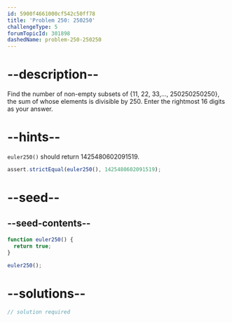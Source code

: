 ```yaml
---
id: 5900f4661000cf542c50ff78
title: 'Problem 250: 250250'
challengeType: 5
forumTopicId: 301898
dashedName: problem-250-250250
---
```


# --description--

Find the number of non-empty subsets of {11, 22, 33,..., 250250250250}, the sum of whose elements is divisible by 250. Enter the rightmost 16 digits as your answer.

# --hints--

`euler250()` should return 1425480602091519.

```js
assert.strictEqual(euler250(), 1425480602091519);
```

# --seed--

## --seed-contents--

```js
function euler250() {
  return true;
}

euler250();
```

# --solutions--

```js
// solution required
```
